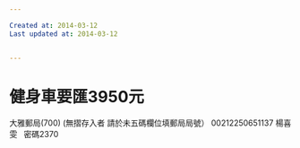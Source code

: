 ```yaml
---

Created at: 2014-03-12
Last updated at: 2014-03-12


---
```


# 健身車要匯3950元


大雅郵局(700)
(無摺存入者 請於未五碼欄位填郵局局號）
00212250651137 楊喜雯   密碼2370

